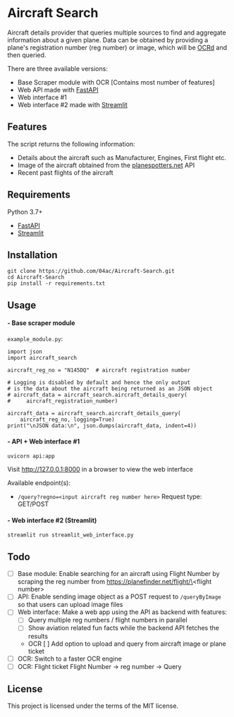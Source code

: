# Aircraft Search

Aircraft details provider that queries multiple sources to find and aggregate information about a given plane. Data can be obtained by providing a plane's registration number (reg number) or image, which will be [OCRd](https://en.wikipedia.org/wiki/Optical_character_recognition) and then queried.

There are three available versions:

- Base Scraper module with OCR [Contains most number of features]
- Web API made with [FastAPI](https://github.com/tiangolo/fastapi/)
- Web interface #1
- Web interface #2 made with [Streamlit](https://github.com/streamlit/streamlit)

## Features

The script returns the following information:

- Details about the aircraft such as Manufacturer, Engines, First flight etc.
- Image of the aircraft obtained from the [planespotters.net](https://www.planespotters.net/photo/api) API
- Recent past flights of the aircraft

## Requirements

Python 3.7+

- [FastAPI](https://github.com/tiangolo/fastapi/)
- [Streamlit](https://github.com/streamlit/streamlit)

## Installation

```
git clone https://github.com/04ac/Aircraft-Search.git
cd Aircraft-Search
pip install -r requirements.txt
```

## Usage

#### - Base scraper module

`example_module.py`:

```
import json
import aircraft_search

aircraft_reg_no = "N145DQ"  # aircraft registration number

# Logging is disabled by default and hence the only output
# is the data about the aircraft being returned as an JSON object
# aircraft_data = aircraft_search.aircraft_details_query(
#     aircraft_registration_number)

aircraft_data = aircraft_search.aircraft_details_query(
    aircraft_reg_no, logging=True)
print("\nJSON data:\n", json.dumps(aircraft_data, indent=4))

```

#### - API + Web interface #1

```
uvicorn api:app
```

Visit http://127.0.0.1:8000 in a browser to view the web interface

Available endpoint(s):

- `/query?regno=<input aircraft reg number here>` Request type: GET/POST

#### - Web interface #2 (Streamlit)

```
streamlit run streamlit_web_interface.py
```

## Todo

- [ ] Base module: Enable searching for an aircraft using Flight Number by scraping the reg number from https://planefinder.net/flight/\<flight number\>
- [ ] API: Enable sending image object as a POST request to `/queryByImage` so that users can upload image files
- [ ] Web interface: Make a web app using the API as backend with features:
  - [ ] Query multiple reg numbers / flight numbers in parallel
  - [ ] Show aviation related fun facts while the backend API fetches the results
  - OCR [ ] Add option to upload and query from aircraft image or plane ticket
- [ ] OCR: Switch to a faster OCR engine
- [ ] OCR: Flight ticket Flight Number -> reg number -> Query

## License

This project is licensed under the terms of the MIT license.
